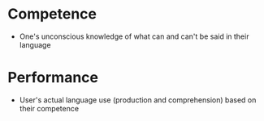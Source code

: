 # Competence
- One's unconscious knowledge of what can and can't be said in their language
# Performance
- User's actual language use (production and comprehension) based on their competence